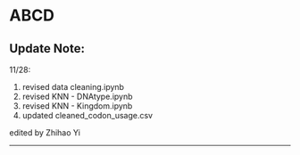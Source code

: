 # ABCD

Update Note:
------------------------------------------------------
11/28:
1. revised data cleaning.ipynb
2. revised KNN - DNAtype.ipynb
3. revised KNN - Kingdom.ipynb
4. updated cleaned_codon_usage.csv

edited by Zhihao Yi

------------------------------------------------------
